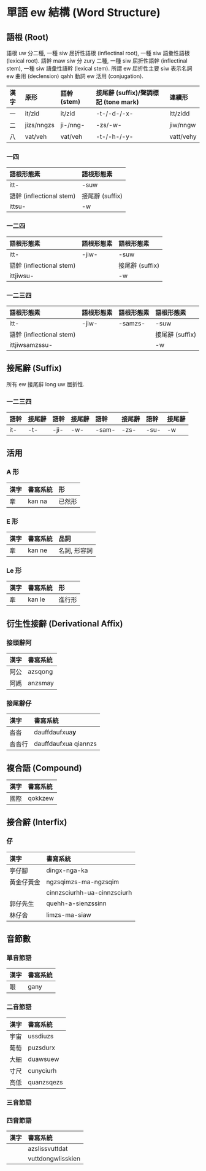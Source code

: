 # 單語 ew 結構 (Word Structure)

## 語根 (Root)

語根 uw 分二種, 一種 siw 屈折性語根 (inflectinal root), 一種 siw 語彙性語根 (lexical root). 語幹 maw siw 分 zury 二種, 一種 siw 屈折性語幹 (inflectinal stem), 一種 siw 語彙性語幹 (lexical stem). 所謂 ew 屈折性主要 siw 表示名詞 ew 曲用 (declension) qahh 動詞 ew 活用 (conjugation).

| 漢字 | 原形 | 語幹 (stem) | 接尾辭 (suffix)/聲調標記 (tone mark) | 連續形 |
| :--- | :--- | :--- | :--- | :--- |
| 一 | it/zid | it/zid | -t-/-d-/-x- | itt/zidd |
| 二 | jizs/nngzs | ji-/nng- | -zs/-w- | jiw/nngw |
| 八 | vat/veh | vat/veh | -t-/-h-/-y- | vatt/vehy |

### 一四

| 語根形態素 | 語根形態素 |
| :--- | :--- |
| itt- | -suw |
| 語幹 (inflectional stem) | 接尾辭 (suffix) |
| ittsu- | -w |

### 一二四

| 語根形態素 | 語根形態素 | 語根形態素 |
| :--- | :--- | :--- |
| itt- | -jiw- | -suw |
| 語幹 (inflectional stem) | | 接尾辭 (suffix) |
| ittjiwsu- | | -w |

### 一二三四

| 語根形態素 | 語根形態素 | 語根形態素 | 語根形態素 |
| :--- | :--- | :--- | :--- |
| itt- | -jiw- | -samzs- | -suw |
| 語幹 (inflectional stem) | | | 接尾辭 (suffix) |
| ittjiwsamzssu- | | | -w |

## 接尾辭 (Suffix)

所有 ew 接尾辭 long uw 屈折性.

### 一二三四

| 語幹 | 接尾辭 | 語幹 | 接尾辭 | 語幹 | 接尾辭 | 語幹 | 接尾辭 |
| :--- | :--- | :--- | :--- | :--- | :--- | :--- | :--- |
| it- | -t- | -ji- | -w- | -sam- | -zs- | -su- | -w |


## 活用

### A 形

| 漢字 | 書寫系統 | 形 |
| :--- | :--- | :--- |
| 牽 | kan na | 已然形 |

### E 形

| 漢字 | 書寫系統 | 品詞 |
| :--- | :--- | :--- |
| 牽 | kan ne | 名詞, 形容詞 |

### Le 形

| 漢字 | 書寫系統 | 形 |
| :--- | :--- | :--- |
| 牽 | kan le | 進行形 |

## 衍生性接辭 (Derivational Affix)

### 接頭辭阿

| 漢字 | 書寫系統 |
| :--- | :--- |
| 阿公 | azsqong |
| 阿媽 | anzsmay |

### 接尾辭仔

| 漢字 | 書寫系統 |
| :--- | :--- |
| 沓沓 | dauffdaufxua**y** |
| 沓沓行 | dauffdaufxua qiannzs |

## 複合語 (Compound)

| 漢字 | 書寫系統 |
| :--- | :--- |
| 國際 | qokkzew |

## 接合辭 (Interfix)

### 仔

| 漢字 | 書寫系統 |
| :--- | :--- |
| 亭仔腳 | dingx-nga-ka |
| 黃金仔黃金 | ngzsqimzs-ma-ngzsqim |
|| cinnzsciurhh-ua-cinnzsciurh |
| 郭仔先生 | quehh-a-sienzssinn |
| 林仔舍 | limzs-ma-siaw |

## 音節數

### 單音節語

| 漢字 | 書寫系統 |
| :--- | :--- |
| 眼 | gany |

### 二音節語

| 漢字 | 書寫系統 |
| :--- | :--- |
| 宇宙 | ussdiuzs |
| 葡萄 | puzsdurx |
| 大細 | duawsuew |
| 寸尺 | cunyciurh |
| 高低 | quanzsqezs |

### 三音節語

### 四音節語

| 漢字 | 書寫系統 |
| :--- | :--- |
|| azslissvuttdat |
|| vuttdongwlisskien |
